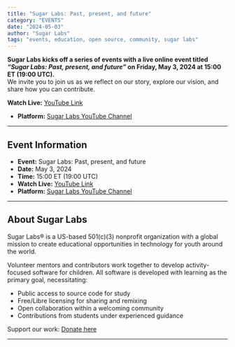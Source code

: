 ```yaml
---
title: "Sugar Labs: Past, present, and future"
category: "EVENTS"
date: "2024-05-03"
author: "Sugar Labs"
tags: "events, education, open source, community, sugar labs"
---
```


<!-- markdownlint-disable -->

**Sugar Labs kicks off a series of events with a live online event titled _“Sugar Labs: Past, present, and future”_ on Friday, May 3, 2024 at 15:00 ET (19:00 UTC).**  
We invite you to join us as we reflect on our story, explore our vision, and share how you can contribute.

**Watch Live:** [YouTube Link](https://www.youtube.com/watch?v=jZs-QJNfglc)  
- **Platform:** [Sugar Labs YouTube Channel](https://www.youtube.com/@SugarlabsOrg-EN/streams)

---

## Event Information

- **Event:** Sugar Labs: Past, present, and future  
- **Date:** May 3, 2024  
- **Time:** 15:00 ET (19:00 UTC)  
- **Watch Live:** [YouTube Link](https://www.youtube.com/watch?v=jZs-QJNfglc)  
- **Platform:** [Sugar Labs YouTube Channel](https://www.youtube.com/@SugarlabsOrg-EN/streams)

---

## About Sugar Labs

Sugar Labs® is a US-based 501(c)(3) nonprofit organization with a global mission to create educational opportunities in technology for youth around the world.

Volunteer mentors and contributors work together to develop activity-focused software for children. All software is developed with learning as the primary goal, necessitating:

-  Public access to source code for study  
-  Free/Libre licensing for sharing and remixing  
-  Open collaboration within a welcoming community  
-  Contributions from students under experienced guidance

Support our work: [Donate here](https://www.sugarlabs.org/donate/)

---
